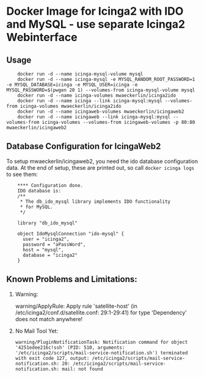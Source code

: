 # Docker Image for Icinga2 with IDO and MySQL - use separate Icinga2 Webinterface

## Usage

        docker run -d --name icinga-mysql-volume mysql
        docker run -d --name icinga-mysql -e MYSQL_RANDOM_ROOT_PASSWORD=1 -e MYSQL_DATABASE=icinga -e MYSQL_USER=icinga -e MYSQL_PASSWORD=$(pwgen 20 1) --volumes-from icinga-mysql-volume mysql
        docker run -d --name icinga-volumes mwaeckerlin/icinga2ido
        docker run -d --name icinga --link icinga-mysql:mysql --volumes-from icinga-volumes mwaeckerlin/icinga2ido
        docker run -d --name icingaweb-volumes mwaeckerlin/icingaweb2
        docker run -d --name icingaweb --link icinga-mysql:mysql --volumes-from icinga-volumes --volumes-from icingaweb-volumes -p 80:80 mwaeckerlin/icingaweb2

## Database Configuration for IcingaWeb2

To setup mwaeckerlin/icingaweb2, you need the ido database configuration data. At the end of setup, these are printed out, so call `docker icinga logs` to see them:

        **** Configuration done.
        IDO database is:
        /**
         * The db_ido_mysql library implements IDO functionality
         * for MySQL.
         */        
        
        library "db_ido_mysql"
        
        object IdoMysqlConnection "ido-mysql" {
          user = "icinga2",
          password = "aPassWord",
          host = "mysql",
          database = "icinga2"
        }

## Known Problems and Limitations:

  1. Warning:

        warning/ApplyRule: Apply rule 'satellite-host' (in /etc/icinga2/conf.d/satellite.conf: 29:1-29:41) for type 'Dependency' does not match anywhere!
  2. No Mail Tool Yet:

         warning/PluginNotificationTask: Notification command for object '4251edee216c!ssh' (PID: 510, arguments: '/etc/icinga2/scripts/mail-service-notification.sh') terminated with exit code 127, output: /etc/icinga2/scripts/mail-service-notification.sh: 20: /etc/icinga2/scripts/mail-service-notification.sh: mail: not found